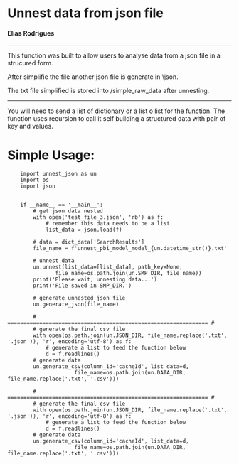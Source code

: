 # Unnest data from json file

#### Elias Rodrigues

---

This function was built to allow users to analyse data from a json file
in a strucured form.

After simplifie the file another json file is generate in \json.

The txt file simplified is stored into /simple_raw_data after unnesting.

---

You will need to send a list of dictionary or a list o list for the function.
The function uses recursion to call it self building a structured data
with pair of key and values.

# Simple Usage:

        import unnest_json as un
        import os
        import json


        if __name__ == '__main__':
            # get json data nested
            with open('test_file_3.json', 'rb') as f:
                # remember this data needs to be a list
                list_data = json.load(f)

            # data = dict_data['SearchResults']
            file_name = f'unnest_pbi_model_model_{un.datetime_str()}.txt'

            # unnest data
            un.unnest(list_data=[list_data], path_key=None,
                   file_name=os.path.join(un.SMP_DIR, file_name))
            print('Please wait, unnesting data...')
            print('File saved in SMP_DIR.')

            # generate unnested json file
            un.generate_json(file_name)

            # =============================================================== #
            # generate the final csv file
            with open(os.path.join(un.JSON_DIR, file_name.replace('.txt', '.json')), 'r', encoding='utf-8') as f:
                # generate a list to feed the function below
                d = f.readlines()
            # generate data
            un.generate_csv(column_id='cacheId', list_data=d,
                         file_name=os.path.join(un.DATA_DIR, file_name.replace('.txt', '.csv')))

            # =============================================================== #
            # generate the final csv file
            with open(os.path.join(un.JSON_DIR, file_name.replace('.txt', '.json')), 'r', encoding='utf-8') as f:
                # generate a list to feed the function below
                d = f.readlines()
            # generate data
            un.generate_csv(column_id='cacheId', list_data=d,
                         file_name=os.path.join(un.DATA_DIR, file_name.replace('.txt', '.csv')))
